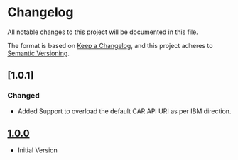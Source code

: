 # Changelog
All notable changes to this project will be documented in this file.

The format is based on [Keep a Changelog](https://keepachangelog.com/en/1.0.0/),
and this project adheres to [Semantic Versioning](https://semver.org/spec/v2.0.0.html).

## [1.0.1]
### Changed
- Added Support to overload the default CAR API URI as per IBM direction.

## [1.0.0]
- Initial Version

[1.0.0]: https://github.com/tenable/integrations-ibmsc/compare/7ccb34be61aeb3977341c77e6c22d1d5cd08089d...1.0.0